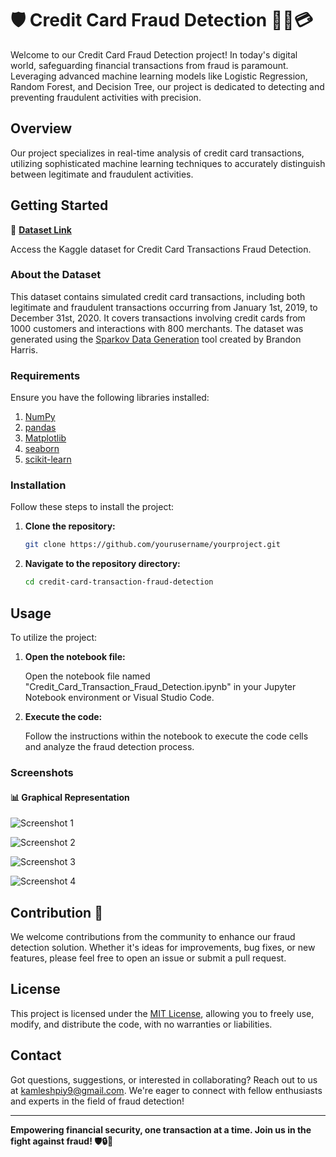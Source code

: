 # 🛡️ Credit Card Fraud Detection 🕵️‍♂️💳

Welcome to our Credit Card Fraud Detection project! In today's digital world, safeguarding financial transactions from fraud is paramount. Leveraging advanced machine learning models like Logistic Regression, Random Forest, and Decision Tree, our project is dedicated to detecting and preventing fraudulent activities with precision.

## Overview

Our project specializes in real-time analysis of credit card transactions, utilizing sophisticated machine learning techniques to accurately distinguish between legitimate and fraudulent activities.

## Getting Started

🔗 **[Dataset Link](https://www.kaggle.com/datasets/kartik2112/fraud-detection)**

Access the Kaggle dataset for Credit Card Transactions Fraud Detection.

### About the Dataset

This dataset contains simulated credit card transactions, including both legitimate and fraudulent transactions occurring from January 1st, 2019, to December 31st, 2020. It covers transactions involving credit cards from 1000 customers and interactions with 800 merchants. The dataset was generated using the [Sparkov Data Generation](https://github.com/brandon-rhodes/sparkov-data-gen) tool created by Brandon Harris.

### Requirements

Ensure you have the following libraries installed:

1. [NumPy](https://numpy.org/)
2. [pandas](https://pandas.pydata.org/)
3. [Matplotlib](https://matplotlib.org/)
4. [seaborn](https://seaborn.pydata.org/)
5. [scikit-learn](https://scikit-learn.org/stable/install.html)

### Installation

Follow these steps to install the project:

1. **Clone the repository:**

   ```bash
   git clone https://github.com/yourusername/yourproject.git
   ```

2. **Navigate to the repository directory:**

   ```bash
   cd credit-card-transaction-fraud-detection
   ```

## Usage

To utilize the project:

1. **Open the notebook file:**

   Open the notebook file named "Credit_Card_Transaction_Fraud_Detection.ipynb" in your Jupyter Notebook environment or Visual Studio Code.

2. **Execute the code:**

   Follow the instructions within the notebook to execute the code cells and analyze the fraud detection process.

### Screenshots

#### 📊 Graphical Representation

![Screenshot 1](Screenshot1.png)

![Screenshot 2](Screenshot2.png)

![Screenshot 3](Screenshot3.png)

![Screenshot 4](Screenshot4.png)

## Contribution 🤝

We welcome contributions from the community to enhance our fraud detection solution. Whether it's ideas for improvements, bug fixes, or new features, please feel free to open an issue or submit a pull request.

## License

This project is licensed under the [MIT License](LICENSE), allowing you to freely use, modify, and distribute the code, with no warranties or liabilities.

## Contact

Got questions, suggestions, or interested in collaborating? Reach out to us at kamleshpiy9@gmail.com. We're eager to connect with fellow enthusiasts and experts in the field of fraud detection!

---

**Empowering financial security, one transaction at a time. Join us in the fight against fraud! 🛡️🔒💪**
